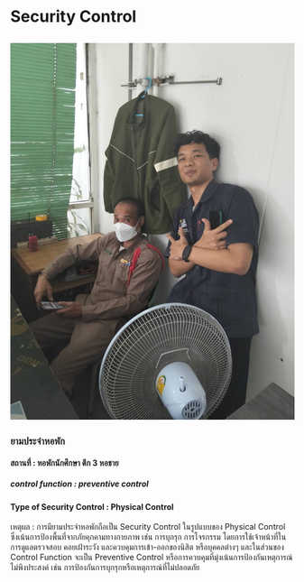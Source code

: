 # Security Control 
## ![](img/20676.jpg)
### ยามประจำหอพัก
#### สถานที่ : หอพักนักศึกษา ตึก 3 หอชาย

##### control function : preventive control 

#### Type of Security Control : Physical Control

เหตุผล : การมียามประจำหอพักถือเป็น Security Control ในรูปแบบของ Physical Control ซึ่งเน้นการป้องพื้นที่จากภัยคุกคามทางกายภาพ เช่น การบุกรุก การโจรกรรม โดยการใช้เจ้าหน้าที่ในการดูแลตรวจสอบ
คอยเฝ้าระวัง และควบคุมการเข้า-ออกของนิสิต หรือบุคคลต่างๆ และในส่วนของ Control Function จะเป็น Preventive Control หรือการควบคุมที่มุ่งเน้นการป้องกันเหตุการณ์ไม่พึงประสงค์ เช่น การป้องกันการบุกรุกหรือเหตุการณ์ที่ไม่ปลอดภัย
